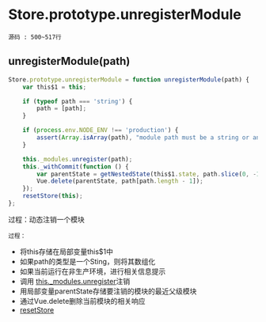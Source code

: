 # Store.prototype.unregisterModule 
`源码 : 500~517行`
## unregisterModule(path)
```js
Store.prototype.unregisterModule = function unregisterModule(path) {
    var this$1 = this;

    if (typeof path === 'string') {
        path = [path];
    }

    if (process.env.NODE_ENV !== 'production') {
        assert(Array.isArray(path), "module path must be a string or an Array.");
    }

    this._modules.unregister(path);
    this._withCommit(function () {
        var parentState = getNestedState(this$1.state, path.slice(0, -1));
        Vue.delete(parentState, path[path.length - 1]);
    });
    resetStore(this);
};
```

过程：动态注销一个模块

`过程：`

* 将this存储在局部变量this$1中
* 如果path的类型是一个Sting，则将其数组化
* 如果当前运行在非生产环境，进行相关信息提示
* 调用 [this._modules.unregister](./moduleCollection.md)注销
* 用局部变量parentState存储要注销的模块的最近父级模块
* 通过Vue.delete删除当前模块的相关响应
* [resetStore](./resetStore.md)


